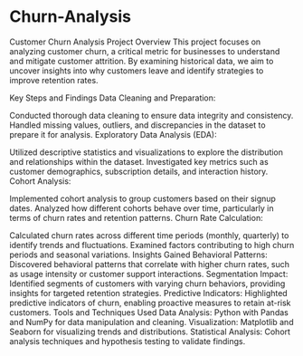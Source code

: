 # Churn-Analysis
Customer Churn Analysis Project
Overview
This project focuses on analyzing customer churn, a critical metric for businesses to understand and mitigate customer attrition. By examining historical data, we aim to uncover insights into why customers leave and identify strategies to improve retention rates.

Key Steps and Findings
Data Cleaning and Preparation:

Conducted thorough data cleaning to ensure data integrity and consistency.
Handled missing values, outliers, and discrepancies in the dataset to prepare it for analysis.
Exploratory Data Analysis (EDA):

Utilized descriptive statistics and visualizations to explore the distribution and relationships within the dataset.
Investigated key metrics such as customer demographics, subscription details, and interaction history.
Cohort Analysis:

Implemented cohort analysis to group customers based on their signup dates.
Analyzed how different cohorts behave over time, particularly in terms of churn rates and retention patterns.
Churn Rate Calculation:

Calculated churn rates across different time periods (monthly, quarterly) to identify trends and fluctuations.
Examined factors contributing to high churn periods and seasonal variations.
Insights Gained
Behavioral Patterns: Discovered behavioral patterns that correlate with higher churn rates, such as usage intensity or customer support interactions.
Segmentation Impact: Identified segments of customers with varying churn behaviors, providing insights for targeted retention strategies.
Predictive Indicators: Highlighted predictive indicators of churn, enabling proactive measures to retain at-risk customers.
Tools and Techniques Used
Data Analysis: Python with Pandas and NumPy for data manipulation and cleaning.
Visualization: Matplotlib and Seaborn for visualizing trends and distributions.
Statistical Analysis: Cohort analysis techniques and hypothesis testing to validate findings.
